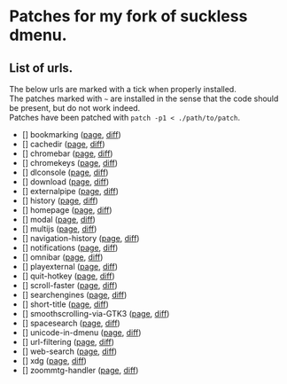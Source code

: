 # Patches for my fork of suckless dmenu.

## List of urls.

The below urls are marked with a tick when properly installed.  
The patches marked with `~` are installed in the sense that the code should be present, but do not work indeed.  
Patches have been patched with `patch -p1 < ./path/to/patch`.

- [] bookmarking ([page](https://surf.suckless.org/patches/bookmarking), [diff](surf-bookmarks-20170722-723ff26.diff))
- [] cachedir ([page](https://surf.suckless.org/patches/cachedir), [diff](surf-cachedir-20200831-2188894.diff))
- [] chromebar ([page](https://surf.suckless.org/patches/chromebar), [diff]())
- [] chromekeys ([page](https://surf.suckless.org/patches/chromekeys), [diff](surf-0.6-chromekeys.diff))
- [] dlconsole ([page](https://surf.suckless.org/patches/dlconsole), [diff](surf-dlconsole-20190919-d068a38.diff))
- [] download ([page](https://surf.suckless.org/patches/download), [diff](surf-0.5-download.diff))
- [] externalpipe ([page](https://surf.suckless.org/patches/externalpipe), [diff]())
- [] history ([page](https://surf.suckless.org/patches/history), [diff](surf-2.1-history.diff))
- [] homepage ([page](https://surf.suckless.org/patches/homepage), [diff](surf-2.0-homepage.diff))
- [] modal ([page](https://surf.suckless.org/patches/modal), [diff](surf-modal-20190209-d068a38.diff))
- [] multijs ([page](https://surf.suckless.org/patches/multijs), [diff](surf-multijs-20190325-d068a38.diff))
- [] navigation-history ([page](https://surf.suckless.org/patches/navigation-history), [diff](surf-0.6-navhist.diff))
- [] notifications ([page](https://surf.suckless.org/patches/notifications), [diff]())
- [] omnibar ([page](https://surf.suckless.org/patches/omnibar), [diff](surf-0.7-omnibar.diff))
- [] playexternal ([page](https://surf.suckless.org/patches/playexternal), [diff](surf-playexternal-20190724-b814567.diff))
- [] quit-hotkey ([page](https://surf.suckless.org/patches/quit-hotkey), [diff](surf-quit_hotkey-20210830-11dca18.diff))
- [] scroll-faster ([page](https://surf.suckless.org/patches/scroll-faster), [diff](surf-scrollmultiply-2.0.diff))
- [] searchengines ([page](https://surf.suckless.org/patches/searchengines), [diff](surf-0.7-webkit2-searchengines.diff))
- [] short-title ([page](https://surf.suckless.org/patches/short-title), [diff](surf-short-title-20210206-7dcce9e.diff))
- [] smoothscrolling-via-GTK3 ([page](https://surf.suckless.org/patches/smoothscrolling-via-GTK3), [diff](surf-0.7-smoothscrolling.diff))
- [] spacesearch ([page](https://surf.suckless.org/patches/spacesearch), [diff]())
- [] unicode-in-dmenu ([page](https://surf.suckless.org/patches/unicode-in-dmenu), [diff](surf-0.6-dmenu-unicode.diff))
- [] url-filtering ([page](https://surf.suckless.org/patches/url-filtering), [diff](surf-tip-url-filtering.diff))
- [] web-search ([page](https://surf.suckless.org/patches/web-search), [diff](surf-websearch-20190510-d068a38.diff))
- [] xdg ([page](https://surf.suckless.org/patches/xdg), [diff](surf-xdg-2.0.diff))
- [] zoommtg-handler ([page](https://surf.suckless.org/patches/zoommtg-handler), [diff](surf-zoommtghandler-2.1.diff))
